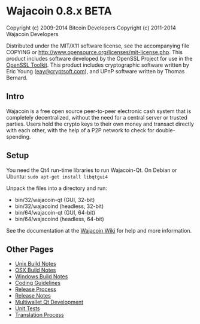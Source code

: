 Wajacoin 0.8.x BETA
====================

Copyright (c) 2009-2014 Bitcoin Developers
Copyright (c) 2011-2014 Wajacoin Developers

Distributed under the MIT/X11 software license, see the accompanying
file COPYING or http://www.opensource.org/licenses/mit-license.php.
This product includes software developed by the OpenSSL Project for use in the [OpenSSL Toolkit](http://www.openssl.org/). This product includes
cryptographic software written by Eric Young ([eay@cryptsoft.com](mailto:eay@cryptsoft.com)), and UPnP software written by Thomas Bernard.


Intro
---------------------
Wajacoin is a free open source peer-to-peer electronic cash system that is
completely decentralized, without the need for a central server or trusted
parties.  Users hold the crypto keys to their own money and transact directly
with each other, with the help of a P2P network to check for double-spending.


Setup
---------------------
You need the Qt4 run-time libraries to run Wajacoin-Qt. On Debian or Ubuntu:
	`sudo apt-get install libqtgui4`

Unpack the files into a directory and run:

- bin/32/wajacoin-qt (GUI, 32-bit)
- bin/32/wajacoind (headless, 32-bit)
- bin/64/wajacoin-qt (GUI, 64-bit)
- bin/64/wajacoind (headless, 64-bit)

See the documentation at the [Wajacoin Wiki](http://wajacoin.info)
for help and more information.


Other Pages
---------------------
- [Unix Build Notes](build-unix.md)
- [OSX Build Notes](build-osx.md)
- [Windows Build Notes](build-msw.md)
- [Coding Guidelines](coding.md)
- [Release Process](release-process.md)
- [Release Notes](release-notes.md)
- [Multiwallet Qt Development](multiwallet-qt.md)
- [Unit Tests](unit-tests.md)
- [Translation Process](translation_process.md)
